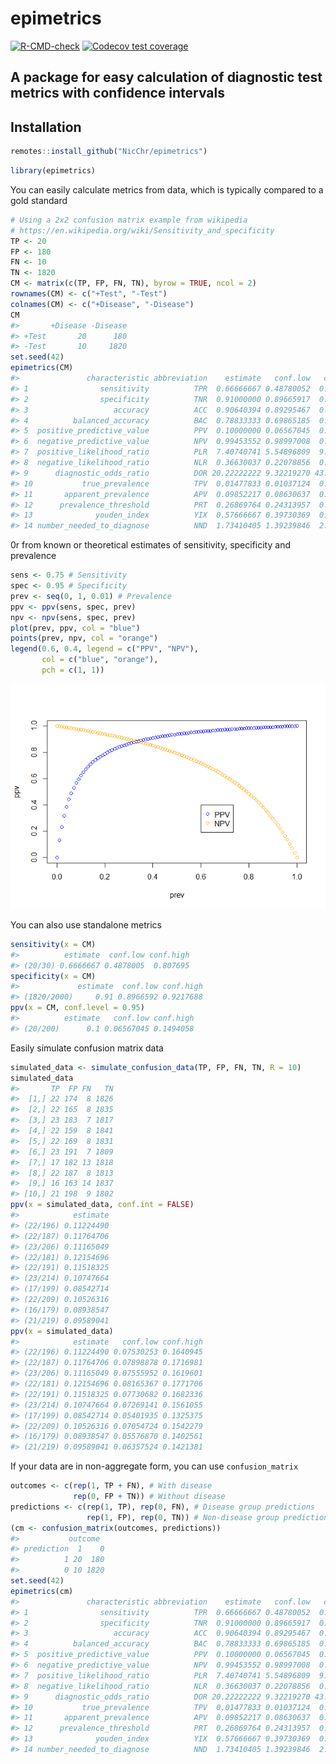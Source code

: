
# epimetrics

<!-- badges: start -->

[![R-CMD-check](https://github.com/NicChr/epimetrics/actions/workflows/R-CMD-check.yaml/badge.svg)](https://github.com/NicChr/epimetrics/actions/workflows/R-CMD-check.yaml)
[![Codecov test
coverage](https://codecov.io/gh/NicChr/epimetrics/branch/main/graph/badge.svg)](https://app.codecov.io/gh/NicChr/epimetrics?branch=main)
<!-- badges: end -->

## A package for easy calculation of diagnostic test metrics with confidence intervals

## Installation

``` r
remotes::install_github("NicChr/epimetrics")
```

``` r
library(epimetrics)
```

You can easily calculate metrics from data, which is typically compared
to a gold standard

``` r
# Using a 2x2 confusion matrix example from wikipedia 
# https://en.wikipedia.org/wiki/Sensitivity_and_specificity
TP <- 20
FP <- 180
FN <- 10
TN <- 1820
CM <- matrix(c(TP, FP, FN, TN), byrow = TRUE, ncol = 2)
rownames(CM) <- c("+Test", "-Test")
colnames(CM) <- c("+Disease", "-Disease")
CM
#>       +Disease -Disease
#> +Test       20      180
#> -Test       10     1820
set.seed(42)
epimetrics(CM)
#>               characteristic abbreviation    estimate   conf.low   conf.high
#> 1                sensitivity          TPR  0.66666667 0.48780052  0.80769502
#> 2                specificity          TNR  0.91000000 0.89665917  0.92176885
#> 3                   accuracy          ACC  0.90640394 0.89295467  0.91831800
#> 4          balanced_accuracy          BAC  0.78833333 0.69865185  0.85909261
#> 5  positive_predictive_value          PPV  0.10000000 0.06567045  0.14940581
#> 6  negative_predictive_value          NPV  0.99453552 0.98997008  0.99702909
#> 7  positive_likelihood_ratio          PLR  7.40740741 5.54896809  9.88826817
#> 8  negative_likelihood_ratio          NLR  0.36630037 0.22078856  0.60771246
#> 9      diagnostic_odds_ratio          DOR 20.22222222 9.32219270 43.86717642
#> 10           true_prevalence          TPV  0.01477833 0.01037124  0.02101836
#> 11       apparent_prevalence          APV  0.09852217 0.08630637  0.11225456
#> 12      prevalence_threshold          PRT  0.26869764 0.24313957  0.30216948
#> 13              youden_index          YIX  0.57666667 0.39730369  0.71818522
#> 14 number_needed_to_diagnose          NND  1.73410405 1.39239846  2.51696630
```

0r from known or theoretical estimates of sensitivity, specificity and
prevalence

``` r
sens <- 0.75 # Sensitivity
spec <- 0.95 # Specificity
prev <- seq(0, 1, 0.01) # Prevalence
ppv <- ppv(sens, spec, prev)
npv <- npv(sens, spec, prev)
plot(prev, ppv, col = "blue")
points(prev, npv, col = "orange")
legend(0.6, 0.4, legend = c("PPV", "NPV"),
       col = c("blue", "orange"),
       pch = c(1, 1))
```

![](man/figures/README-predictive_value-1.png)<!-- -->

You can also use standalone metrics

``` r
sensitivity(x = CM)
#>          estimate  conf.low conf.high
#> (20/30) 0.6666667 0.4878005  0.807695
specificity(x = CM)
#>             estimate  conf.low conf.high
#> (1820/2000)     0.91 0.8966592 0.9217688
ppv(x = CM, conf.level = 0.95)
#>          estimate   conf.low conf.high
#> (20/200)      0.1 0.06567045 0.1494058
```

Easily simulate confusion matrix data

``` r
simulated_data <- simulate_confusion_data(TP, FP, FN, TN, R = 10)
simulated_data
#>       TP  FP FN   TN
#>  [1,] 22 174  8 1826
#>  [2,] 22 165  8 1835
#>  [3,] 23 183  7 1817
#>  [4,] 22 159  8 1841
#>  [5,] 22 169  8 1831
#>  [6,] 23 191  7 1809
#>  [7,] 17 182 13 1818
#>  [8,] 22 187  8 1813
#>  [9,] 16 163 14 1837
#> [10,] 21 198  9 1802
ppv(x = simulated_data, conf.int = FALSE)
#>            estimate
#> (22/196) 0.11224490
#> (22/187) 0.11764706
#> (23/206) 0.11165049
#> (22/181) 0.12154696
#> (22/191) 0.11518325
#> (23/214) 0.10747664
#> (17/199) 0.08542714
#> (22/209) 0.10526316
#> (16/179) 0.08938547
#> (21/219) 0.09589041
ppv(x = simulated_data)
#>            estimate   conf.low conf.high
#> (22/196) 0.11224490 0.07530253 0.1640945
#> (22/187) 0.11764706 0.07898878 0.1716981
#> (23/206) 0.11165049 0.07555952 0.1619601
#> (22/181) 0.12154696 0.08165367 0.1771706
#> (22/191) 0.11518325 0.07730682 0.1682336
#> (23/214) 0.10747664 0.07269141 0.1561055
#> (17/199) 0.08542714 0.05401935 0.1325375
#> (22/209) 0.10526316 0.07054724 0.1542279
#> (16/179) 0.08938547 0.05576870 0.1402561
#> (21/219) 0.09589041 0.06357524 0.1421381
```

If your data are in non-aggregate form, you can use `confusion_matrix`

``` r
outcomes <- c(rep(1, TP + FN), # With disease
              rep(0, FP + TN)) # Without disease
predictions <- c(rep(1, TP), rep(0, FN), # Disease group predictions
                 rep(1, FP), rep(0, TN)) # Non-disease group predictions
(cm <- confusion_matrix(outcomes, predictions))
#>           outcome
#> prediction  1    0
#>          1 20  180
#>          0 10 1820
set.seed(42)
epimetrics(cm)
#>               characteristic abbreviation    estimate   conf.low   conf.high
#> 1                sensitivity          TPR  0.66666667 0.48780052  0.80769502
#> 2                specificity          TNR  0.91000000 0.89665917  0.92176885
#> 3                   accuracy          ACC  0.90640394 0.89295467  0.91831800
#> 4          balanced_accuracy          BAC  0.78833333 0.69865185  0.85909261
#> 5  positive_predictive_value          PPV  0.10000000 0.06567045  0.14940581
#> 6  negative_predictive_value          NPV  0.99453552 0.98997008  0.99702909
#> 7  positive_likelihood_ratio          PLR  7.40740741 5.54896809  9.88826817
#> 8  negative_likelihood_ratio          NLR  0.36630037 0.22078856  0.60771246
#> 9      diagnostic_odds_ratio          DOR 20.22222222 9.32219270 43.86717642
#> 10           true_prevalence          TPV  0.01477833 0.01037124  0.02101836
#> 11       apparent_prevalence          APV  0.09852217 0.08630637  0.11225456
#> 12      prevalence_threshold          PRT  0.26869764 0.24313957  0.30216948
#> 13              youden_index          YIX  0.57666667 0.39730369  0.71818522
#> 14 number_needed_to_diagnose          NND  1.73410405 1.39239846  2.51696630
```
